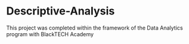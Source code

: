 # Descriptive-Analysis
This project was completed within the framework of the Data Analytics program with BlackTECH Academy
